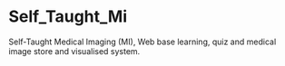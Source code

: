 # Self_Taught_Mi
Self-Taught Medical Imaging (MI), Web base learning, quiz and medical image store and visualised system. 
